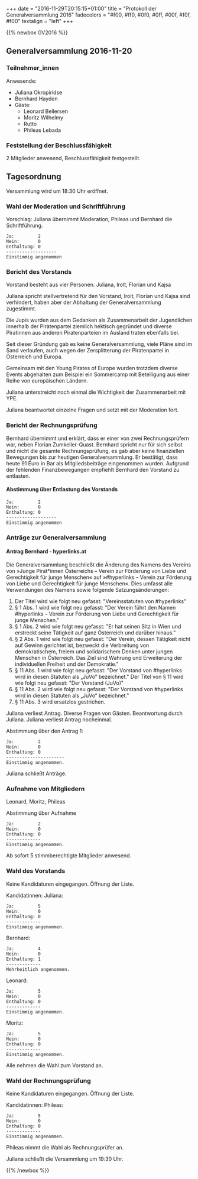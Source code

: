 +++
date = "2016-11-29T20:15:15+01:00"
title = "Protokoll der Generalversammlung 2016"
fadecolors = "#f00, #ff0, #0f0, #0ff, #00f, #f0f, #f00"
textalign = "left"
+++

{{% newbox GV2016 %}}

## Generalversammlung 2016-11-20

### Teilnehmer_innen

Anwesende:

* Juliana Okropiridse
* Bernhard Hayden
* Gäste:
  * Leonard Bellersen
  * Moritz Wilhelmy
  * Rutto
  * Phileas Lebada


### Feststellung der Beschlussfähigkeit
2 Mitglieder anwesend, Beschlussfähigkeit festgestellt.


## Tagesordnung

Versammlung wird um 18:30 Uhr eröffnet.

### Wahl der Moderation und Schriftführung

Vorschlag: Juliana übernimmt Moderation, Phileas und Bernhard die Schriftführung.

    Ja:         2
    Nein:       0
    Enthaltung: 0
    -------------------
    Einstimmig angenommen


### Bericht des Vorstands

Vorstand besteht aus vier Personen. Juliana, Irolt, Florian und Kajsa

Juliana spricht stellvertretend für den Vorstand, Irolt, Florian und Kajsa sind verhindert, haben aber der Abhaltung der Generalversammlung zugestimmt.

Die Jupis wurden aus dem Gedanken als Zusammenarbeit der Jugendlichen innerhalb der Piratenpartei ziemlich hektisch gegründet und diverse Piratinnen aus anderen Piratenparteien im Ausland traten ebenfalls bei.

Seit dieser Gründung gab es keine Generalversammlung, viele Pläne sind im Sand verlaufen, auch wegen der Zersplitterung der Piratenpartei in Österreich und Europa.

Gemeinsam mit den Young Pirates of Europe wurden trotzdem diverse Events abgehalten zum Beispiel ein Sommercamp mit Beteiligung aus einer Reihe von europäischen Ländern.

Juliana unterstreicht noch einmal die Wichtigkeit der Zusammenarbeit mit YPE.

Juliana beantwortet einzelne Fragen und setzt mit der Moderation fort.

### Bericht der Rechnungsprüfung

Bernhard übernimmt und erklärt, dass er einer von zwei Rechnungsprüfern war, neben Florian Zumkeller-Quast. Bernhard spricht nur für sich selbst und nicht die gesamte Rechnungsprüfung, es gab aber keine finanziellen Bewegungen bis zur heutigen Generalversammlung. Er bestätigt, dass heute 91 Euro in Bar als Mitgliedsbeiträge eingenommen wurden. Aufgrund der fehlenden Finanzbewegungen empfiehlt Bernhard den Vorstand zu entlasten.


#### Abstimmung über Entlastung des Vorstands

    Ja:         2
    Nein:       0
    Enthaltung: 0
    -------------------
    Einstimmig angenommen


### Anträge zur Generalversammlung

#### Antrag Bernhard - hyperlinks.at

Die Generalversammlung beschließt die Änderung des Namens des Vereins
von »Junge Pirat*innen Österreichs – Verein zur Förderung von Liebe und
Gerechtigkeit für junge Menschen« auf »\#hyperlinks – Verein zur
Förderung von Liebe und Gerechtigkeit für junge Menschen«. Dies umfasst
alle Verwendungen des Namens sowie folgende Satzungsänderungen:

1. Der Titel wird wie folgt neu gefasst: "Vereinsstatuten von \#hyperlinks"
1. § 1 Abs. 1 wird wie folgt neu gefasst: "Der Verein führt den Namen
\#hyperlinks – Verein zur Förderung von Liebe und Gerechtigkeit für junge
Menschen."
2. § 1 Abs. 2 wird wie folgt neu gefasst: "Er hat seinen Sitz in Wien und
erstreckt seine Tätigkeit auf ganz Österreich und darüber hinaus."
3. § 2 Abs. 1 wird wie folgt neu gefasst: "Der Verein, dessen Tätigkeit
nicht auf Gewinn gerichtet ist, bezweckt die Verbreitung von
demokratischem, freiem und solidarischem Denken unter jungen Menschen in
Österreich. Das Ziel sind Wahrung und Erweiterung der individuellen
Freiheit und der Demokratie."
4. § 11 Abs. 1 wird wie folgt neu gefasst: "Der Vorstand von \#hyperlinks
wird in diesen Statuten als „JuVo“ bezeichnet."
Der Titel von § 11 wird wie folgt neu gefasst: "Der Vorstand (JuVo)"
5. § 11 Abs. 2 wird wie folgt neu gefasst: "Der Vorstand von \#hyperlinks
wird in diesen Statuten als „JuVo“ bezeichnet."
6. § 11 Abs. 3 wird ersatzlos gestrichen.

Juliana verliest Antrag.
Diverse Fragen von Gästen. Beantwortung durch Juliana.
Juliana verliest Antrag nocheinmal.

Abstimmung über den Antrag 1:

    Ja:         2
    Nein:       0
    Enthaltung: 0
    ----------------------
    Einstimmig angenommen.

Juliana schließt Anträge.


### Aufnahme von Mitgliedern
Leonard, Moritz, Phileas

Abstimmung über Aufnahme

    Ja:         2
    Nein:       0
    Enthaltung: 0
    -------------
    Einstimmig angenommen.

Ab sofort 5 stimmberechtigte Mitglieder anwesend.


### Wahl des Vorstands
Keine Kandidaturen eingegangen. Öffnung der Liste.

Kandidatinnen:
Juliana:

    Ja:         5
    Nein:       0
    Enthaltung: 0
    -------------
    Einstimmig angenommen.


Bernhard:

    Ja:         4
    Nein:       0
    Enthaltung: 1
    -------------
    Mehrheitlich angenommen.


Leonard:

    Ja:         5
    Nein:       0
    Enthaltung: 0
    -------------
    Einstimmig angenommen.


Moritz:

    Ja:         5
    Nein:       0
    Enthaltung: 0
    -------------
    Einstimmig angenommen.


Alle nehmen die Wahl zum Vorstand an.


### Wahl der Rechnungsprüfung
Keine Kandidaturen eingegangen. Öffnung der Liste.

Kandidatinnen:
Phileas:

    Ja:         5
    Nein:       0
    Enthaltung: 0
    -------------
    Einstimmig angenommen.


Phileas nimmt die Wahl als Rechnungsprüfer an.

Juliana schließt die Versammlung um 19:30 Uhr.

{{% /newbox %}}
